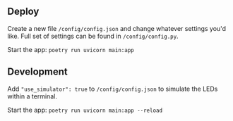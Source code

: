 ## Deploy
Create a new file `/config/config.json` and change whatever settings you'd like. Full set of settings can be found in `/config/config.py`.

Start the app: `poetry run uvicorn main:app`

## Development
Add `"use_simulator": true` to `/config/config.json` to simulate the LEDs within a terminal.

Start the app: `poetry run uvicorn main:app --reload`